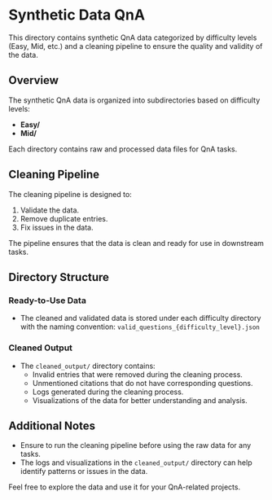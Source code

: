 # Synthetic Data QnA

This directory contains synthetic QnA data categorized by difficulty levels (Easy, Mid, etc.) and a cleaning pipeline to ensure the quality and validity of the data.

## Overview

The synthetic QnA data is organized into subdirectories based on difficulty levels:
- **Easy/**
- **Mid/**

Each directory contains raw and processed data files for QnA tasks.

## Cleaning Pipeline

The cleaning pipeline is designed to:
1. Validate the data.
2. Remove duplicate entries.
3. Fix issues in the data.

The pipeline ensures that the data is clean and ready for use in downstream tasks.

## Directory Structure

### Ready-to-Use Data
- The cleaned and validated data is stored under each difficulty directory with the naming convention:
  `valid_questions_{difficulty_level}.json`

### Cleaned Output
- The `cleaned_output/` directory contains:
  - Invalid entries that were removed during the cleaning process.
  - Unmentioned citations that do not have corresponding questions.
  - Logs generated during the cleaning process.
  - Visualizations of the data for better understanding and analysis.

## Additional Notes
- Ensure to run the cleaning pipeline before using the raw data for any tasks.
- The logs and visualizations in the `cleaned_output/` directory can help identify patterns or issues in the data.

Feel free to explore the data and use it for your QnA-related projects.